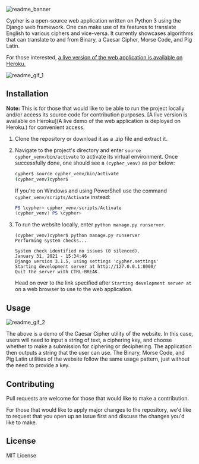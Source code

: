 ![readme_banner](https://i.imgur.com/aZVdFXg.png)

Cypher is a open-source web application written on Python 3 using the Django web framework. One can make use of its features to translate English to various ciphers and vice-versa. It currently showcases algorithms that can translate to and from Binary, a Caesar Cipher, Morse Code, and Pig Latin.

For those interested, [a live version of the web application is available on Heroku.](https://cypher-web-app.herokuapp.com/)

![readme_gif_1](https://i.imgur.com/9GVWDqj.gif)

## Installation
**Note:** This is for those that would like to be able to run the project locally and/or access its source code for contribution purposes. [A live version is available on Heroku](A live demo of the web application is deployed on Heroku.) for convenient access.

1. Clone the repository or download it as a .zip file and extract it.

2. Navigate to the project's directory and enter `source cypher_venv/bin/activate` to activate its virtual environment. Once successfully done, one should see a `(cypher_venv)` as per below:

   ```bash
   cypher$ source cypher_venv/bin/activate
   (cypher_venv)cypher$
   ```

   If you're on Windows and using PowerShell use the command `cypher_venv/scripts/Activate` instead:

   ```powershell
   PS \cypher> cypher_venv/scripts/Activate
   (cypher_venv) PS \cypher>
   ```

3. To run the website locally, enter `python manage.py runserver`.

   ```
   (cypher_venv)cypher$ python manage.py runserver
   Performing system checks...
   
   System check identified no issues (0 silenced).
   January 31, 2021 - 15:34:46
   Django version 3.1.5, using settings 'cypher.settings'
   Starting development server at http://127.0.0.1:8000/
   Quit the server with CTRL-BREAK.
   ```

   Head on over to the link specified after `Starting development server at` on a web browser to use to the web application.

## Usage

![readme_gif_2](https://i.imgur.com/U38Sn3W.gif)

The above is a demo of the Caesar Cipher utility of the website. In this case, users will need to input a string of text, a ciphering key, and choose whether to make a submission for ciphering or deciphering. The application then outputs a string that the user can use. The Binary, Morse Code, and Pig Latin utilities of the website follow the same usage pattern, just without the need to provide a key. 

## Contributing

Pull requests are welcome for those that would like to make a  contribution.

For those that would like to apply major changes to the repository, we'd like to request that you open up an  issue first and discuss the changes you'd like to make.

## License

MIT License



